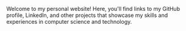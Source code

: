 Welcome to my personal website! Here, you'll find links to my GitHub profile, LinkedIn, and other projects that showcase my skills and experiences in computer science and technology.
